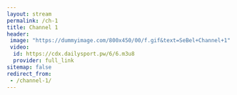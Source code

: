 ```yaml
---
layout: stream
permalink: /ch-1
title: Channel 1
header:
 image: "https://dummyimage.com/800x450/00/f.gif&text=SeBel+Channel+1"
 video:
  id: https://cdx.dailysport.pw/6/6.m3u8
  provider: full_link
sitemap: false
redirect_from:
 - /channel-1/
---
```

<style>h1#page-title{display:none;height:0;visibility:hidden;!important</style>

